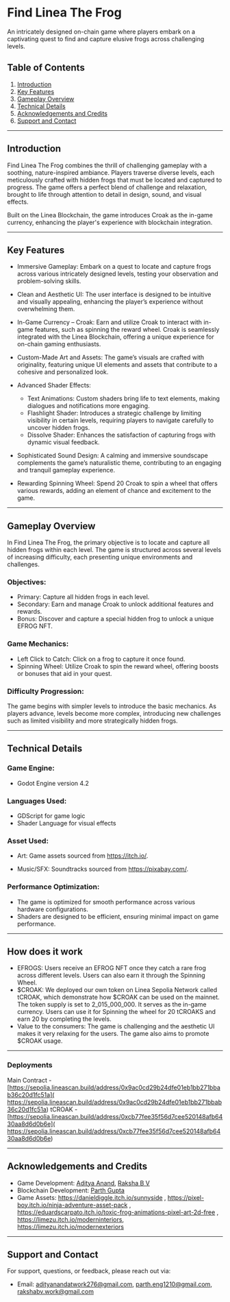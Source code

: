 # Find Linea The Frog
An intricately designed on-chain game where players embark on a captivating quest to find and capture elusive frogs across challenging levels.

## Table of Contents
1. [Introduction](#introduction)
2. [Key Features](#key-features)
3. [Gameplay Overview](#gameplay-overview)
4. [Technical Details](#technical-details)
5. [Acknowledgements and Credits](#acknowledgements-and-credits)
6. [Support and Contact](#support-and-contact)

---

## Introduction
Find Linea The Frog combines the thrill of challenging gameplay with a soothing, nature-inspired ambiance. Players traverse diverse levels, each meticulously crafted with hidden frogs that must be located and captured to progress. The game offers a perfect blend of challenge and relaxation, brought to life through attention to detail in design, sound, and visual effects.

Built on the Linea Blockchain, the game introduces Croak as the in-game currency, enhancing the player's experience with blockchain integration.

---

## Key Features

- Immersive Gameplay: Embark on a quest to locate and capture frogs across various intricately designed levels, testing your observation and problem-solving skills.

- Clean and Aesthetic UI: The user interface is designed to be intuitive and visually appealing, enhancing the player’s experience without overwhelming them.

- In-Game Currency – Croak: Earn and utilize Croak to interact with in-game features, such as spinning the reward wheel. Croak is seamlessly integrated with the Linea Blockchain, offering a unique experience for on-chain gaming enthusiasts.

- Custom-Made Art and Assets: The game’s visuals are crafted with originality, featuring unique UI elements and assets that contribute to a cohesive and personalized look.

- Advanced Shader Effects:
  - Text Animations: Custom shaders bring life to text elements, making dialogues and notifications more engaging.
  - Flashlight Shader: Introduces a strategic challenge by limiting visibility in certain levels, requiring players to navigate carefully to uncover hidden frogs.
  - Dissolve Shader: Enhances the satisfaction of capturing frogs with dynamic visual feedback.

- Sophisticated Sound Design: A calming and immersive soundscape complements the game’s naturalistic theme, contributing to an engaging and tranquil gameplay experience.

- Rewarding Spinning Wheel: Spend 20 Croak to spin a wheel that offers various rewards, adding an element of chance and excitement to the game.

---

## Gameplay Overview

In Find Linea The Frog, the primary objective is to locate and capture all hidden frogs within each level. The game is structured across several levels of increasing difficulty, each presenting unique environments and challenges.

### Objectives:
- Primary: Capture all hidden frogs in each level.
- Secondary: Earn and manage Croak to unlock additional features and rewards.
- Bonus: Discover and capture a special hidden frog to unlock a unique EFROG NFT.

### Game Mechanics:
- Left Click to Catch: Click on a frog to capture it once found.
- Spinning Wheel: Utilize Croak to spin the reward wheel, offering boosts or bonuses that aid in your quest.

### Difficulty Progression:
The game begins with simpler levels to introduce the basic mechanics. As players advance, levels become more complex, introducing new challenges such as limited visibility and more strategically hidden frogs.

---


## Technical Details

### Game Engine:
- Godot Engine version 4.2

### Languages Used:
- GDScript for game logic
- Shader Language for visual effects

### Asset Used:
- Art: Game assets sourced from https://itch.io/.

- Music/SFX: Soundtracks sourced from https://pixabay.com/.

### Performance Optimization:
- The game is optimized for smooth performance across various hardware configurations. 
- Shaders are designed to be efficient, ensuring minimal impact on game performance.

---

## How does it work
- EFROGS: Users receive an EFROG NFT once they catch a rare frog across different levels. Users can also earn it through the Spinning Wheel.
- $CROAK: We deployed our own token on Linea Sepolia Network called tCROAK, which demonstrate how $CROAK can be used on the mainnet. The token supply is set to 2_015_000_000. It serves as the in-game currency. Users can use it for Spinning the wheel for 20 tCROAKS and earn 20 by completing the levels.
- Value to the consumers: The game is challenging and the aesthetic UI makes it very relaxing for the users. The game also aims to promote $CROAK usage.

---

### Deployments
Main Contract - [https://sepolia.lineascan.build/address/0x9ac0cd29b24dfe01eb1bb271bbab36c20d1fc51a]( https://sepolia.lineascan.build/address/0x9ac0cd29b24dfe01eb1bb271bbab36c20d1fc51a)
tCROAK - [https://sepolia.lineascan.build/address/0xcb77fee35f56d7cee520148afb6430aa8d6d0b6e]( https://sepolia.lineascan.build/address/0xcb77fee35f56d7cee520148afb6430aa8d6d0b6e)

---

## Acknowledgements and Credits

- Game Development: [Aditya Anand](https://github.com/AdityaAnandCodes), [Raksha B V](https://github.com/raksha-bv)
- Blockchain Development: [Parth Gupta](https://github.com/parthg1901)
- Game Assets: https://danieldiggle.itch.io/sunnyside ,
https://pixel-boy.itch.io/ninja-adventure-asset-pack ,
https://eduardscarpato.itch.io/toxic-frog-animations-pixel-art-2d-free ,
https://limezu.itch.io/moderninteriors, 
https://limezu.itch.io/modernexteriors

---


## Support and Contact

For support, questions, or feedback, please reach out via:
- Email: adityanandatwork276@gmail.com, parth.eng1210@gmail.com, rakshabv.work@gmail.com
